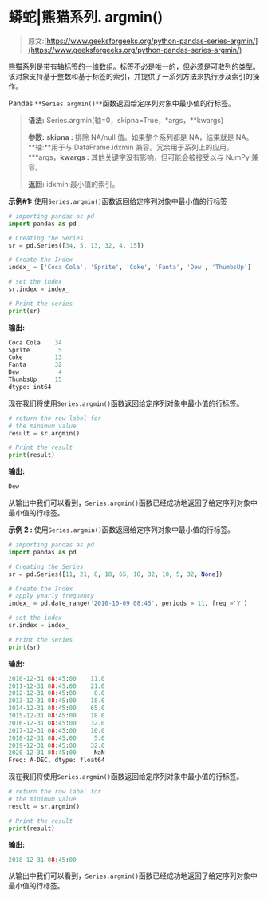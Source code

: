 # 蟒蛇|熊猫系列. argmin()

> 原文:[https://www.geeksforgeeks.org/python-pandas-series-argmin/](https://www.geeksforgeeks.org/python-pandas-series-argmin/)

熊猫系列是带有轴标签的一维数组。标签不必是唯一的，但必须是可散列的类型。该对象支持基于整数和基于标签的索引，并提供了一系列方法来执行涉及索引的操作。

Pandas `**Series.argmin()**`函数返回给定序列对象中最小值的行标签。

> **语法:** Series.argmin(轴=0，skipna=True，*args，**kwargs)
> 
> **参数:**
> **skipna :** 排除 NA/null 值。如果整个系列都是 NA，结果就是 NA。
> **轴:**用于与 DataFrame.idxmin 兼容。冗余用于系列上的应用。
> ***args，**kwargs :** 其他关键字没有影响，但可能会被接受以与 NumPy 兼容。
> 
> **返回:** idxmin:最小值的索引。

**示例#1:** 使用`Series.argmin()`函数返回给定序列对象中最小值的行标签

```py
# importing pandas as pd
import pandas as pd

# Creating the Series
sr = pd.Series([34, 5, 13, 32, 4, 15])

# Create the Index
index_ = ['Coca Cola', 'Sprite', 'Coke', 'Fanta', 'Dew', 'ThumbsUp']

# set the index
sr.index = index_

# Print the series
print(sr)
```

**输出:**

```py
Coca Cola    34
Sprite        5
Coke         13
Fanta        32
Dew           4
ThumbsUp     15
dtype: int64
```

现在我们将使用`Series.argmin()`函数返回给定序列对象中最小值的行标签。

```py
# return the row label for
# the minimum value
result = sr.argmin()

# Print the result
print(result)
```

**输出:**

```py
Dew
```

从输出中我们可以看到，`Series.argmin()`函数已经成功地返回了给定序列对象中最小值的行标签。

**示例 2 :** 使用`Series.argmin()`函数返回给定序列对象中最小值的行标签。

```py
# importing pandas as pd
import pandas as pd

# Creating the Series
sr = pd.Series([11, 21, 8, 18, 65, 18, 32, 10, 5, 32, None])

# Create the Index
# apply yearly frequency
index_ = pd.date_range('2010-10-09 08:45', periods = 11, freq ='Y')

# set the index
sr.index = index_

# Print the series
print(sr)
```

**输出:**

```py
2010-12-31 08:45:00    11.0
2011-12-31 08:45:00    21.0
2012-12-31 08:45:00     8.0
2013-12-31 08:45:00    18.0
2014-12-31 08:45:00    65.0
2015-12-31 08:45:00    18.0
2016-12-31 08:45:00    32.0
2017-12-31 08:45:00    10.0
2018-12-31 08:45:00     5.0
2019-12-31 08:45:00    32.0
2020-12-31 08:45:00     NaN
Freq: A-DEC, dtype: float64
```

现在我们将使用`Series.argmin()`函数返回给定序列对象中最小值的行标签。

```py
# return the row label for
# the minimum value
result = sr.argmin()

# Print the result
print(result)
```

**输出:**

```py
2018-12-31 08:45:00
```

从输出中我们可以看到，`Series.argmin()`函数已经成功地返回了给定序列对象中最小值的行标签。
